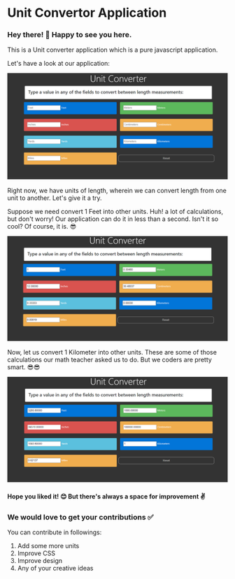 # Unit Convertor Application
### Hey there! 👋 Happy to see you here.
This is a Unit converter application which is a pure javascript application.

Let's have a look at our application:

<img src="Images/Unit_converter_0.png"/>

Right now, we have units of length, wherein we can convert length from one unit to another. Let's give it a try.

Suppose we need convert 1 Feet into other units. Huh! a lot of calculations, but don't worry! Our application can do it in less than a second. Isn't it so cool? Of course, it is. 😎

<img src="Images/Unit_converter_1.png"/>

Now, let us convert 1 Kilometer into other units. These are some of those calculations our math teacher asked us to do. But we coders are pretty smart. 😎😎

<img src="Images/Unit_converter_2.png"/>

#### Hope you liked it! 😊 But there's always a space for improvement ✌

### We would love to get your contributions ✅
You can contribute in followings:
1. Add some more units
2. Improve CSS
3. Improve design
4. Any of your creative ideas

